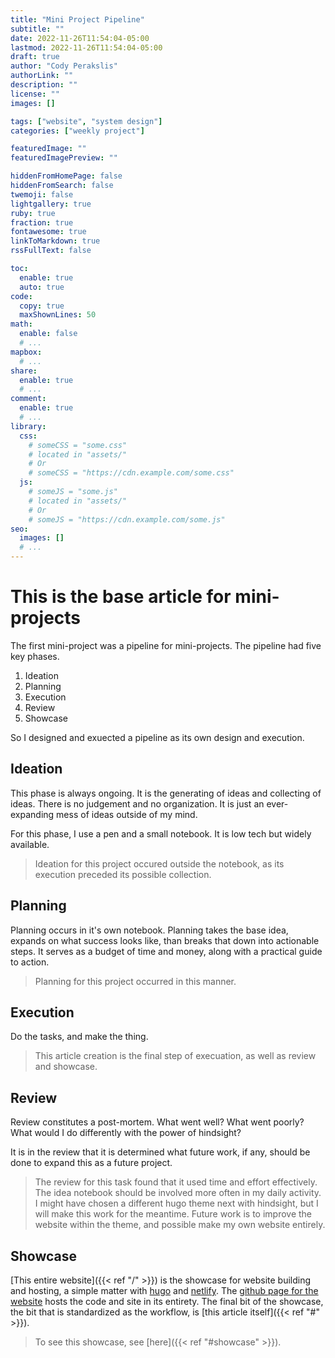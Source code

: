 ```yaml
---
title: "Mini Project Pipeline"
subtitle: ""
date: 2022-11-26T11:54:04-05:00
lastmod: 2022-11-26T11:54:04-05:00
draft: true
author: "Cody Perakslis"
authorLink: ""
description: ""
license: ""
images: []

tags: ["website", "system design"]
categories: ["weekly project"]

featuredImage: ""
featuredImagePreview: ""

hiddenFromHomePage: false
hiddenFromSearch: false
twemoji: false
lightgallery: true
ruby: true
fraction: true
fontawesome: true
linkToMarkdown: true
rssFullText: false

toc:
  enable: true
  auto: true
code:
  copy: true
  maxShownLines: 50
math:
  enable: false
  # ...
mapbox:
  # ...
share:
  enable: true
  # ...
comment:
  enable: true
  # ...
library:
  css:
    # someCSS = "some.css"
    # located in "assets/"
    # Or
    # someCSS = "https://cdn.example.com/some.css"
  js:
    # someJS = "some.js"
    # located in "assets/"
    # Or
    # someJS = "https://cdn.example.com/some.js"
seo:
  images: []
  # ...
---
```


# This is the base article for mini-projects

The first mini-project was a pipeline for mini-projects. The pipeline had five key phases.

1. Ideation
2. Planning
3. Execution
4. Review
5. Showcase

So I designed and exuected a pipeline as its own design and execution.

## Ideation

This phase is always ongoing. It is the generating of ideas and collecting of ideas. There is no judgement and no organization. It is just an ever-expanding mess of ideas outside of my mind. 

For this phase, I use a pen and a small notebook. It is low tech but widely available.

> Ideation for this project occured outside the notebook, as its execution preceded its possible collection.

## Planning

Planning occurs in it's own notebook. Planning takes the base idea, expands on what success looks like, than breaks that down into actionable steps. It serves as a budget of time and money, along with a practical guide to action.

> Planning for this project occurred in this manner.

## Execution

Do the tasks, and make the thing.

> This article creation is the final step of execuation, as well as review and showcase.

## Review 

Review constitutes a post-mortem. What went well? What went poorly? What would I do differently with the power of hindsight? 

It is in the review that it is determined what future work, if any, should be done to expand this as a future project.

> The review for this task found that it used time and effort effectively. The idea notebook should be involved more often in my daily activity. I might have chosen a different hugo theme next with hindsight, but I will make this work for the meantime. Future work is to improve the website within the theme, and possible make my own website entirely.

## Showcase 

[This entire website]({{< ref "/" >}}) is the showcase for website building and hosting, a simple matter with [hugo](https://gohugo.io/) and [netlify](https://www.netlify.com/). The [github page for the website](https://github.com/CodyPerakslis/mini-project-hugo) hosts the code and site in its entirety. The final bit of the showcase, the bit that is standardized as the workflow, is [this article itself]({{< ref "#" >}}).

> To see this showcase, see [here]({{< ref "#showcase" >}}).